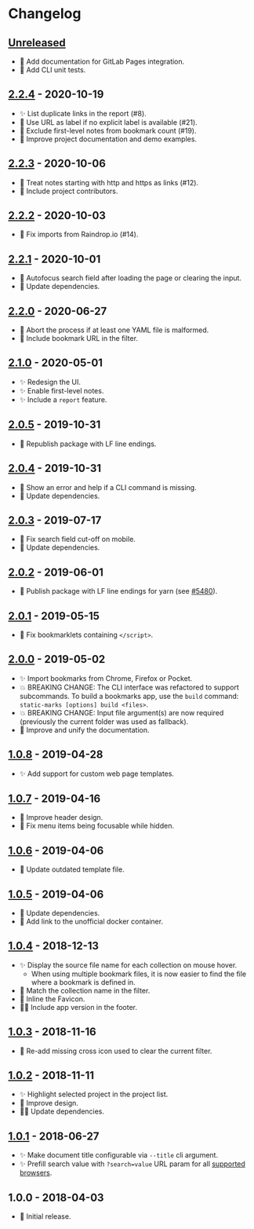 # Changelog

## [Unreleased]

- :book: Add documentation for GitLab Pages integration.
- :hammer: Add CLI unit tests.

## [2.2.4] - 2020-10-19

- :sparkles: List duplicate links in the report (#8).
- :rocket: Use URL as label if no explicit label is available (#21).
- :rocket: Exclude first-level notes from bookmark count (#19).
- :book: Improve project documentation and demo examples.

## [2.2.3] - 2020-10-06

- :rocket: Treat notes starting with http and https as links (#12).
- :book: Include project contributors.

## [2.2.2] - 2020-10-03

- :bug: Fix imports from Raindrop.io (#14).

## [2.2.1] - 2020-10-01

- :rocket: Autofocus search field after loading the page or clearing the input.
- :construction_worker: Update dependencies.

## [2.2.0] - 2020-06-27

- :rocket: Abort the process if at least one YAML file is malformed.
- :rocket: Include bookmark URL in the filter.

## [2.1.0] - 2020-05-01

- :sparkles: Redesign the UI.
- :sparkles: Enable first-level notes.
- :sparkles: Include a `report` feature.

## [2.0.5] - 2019-10-31

- :construction_worker: Republish package with LF line endings.

## [2.0.4] - 2019-10-31

- :rocket: Show an error and help if a CLI command is missing.
- :construction_worker: Update dependencies.

## [2.0.3] - 2019-07-17

- :bug: Fix search field cut-off on mobile.
- :construction_worker: Update dependencies.

## [2.0.2] - 2019-06-01

- :bug: Publish package with LF line endings for yarn (see [#5480](https://github.com/yarnpkg/yarn/issues/5480)).

## [2.0.1] - 2019-05-15

- :bug: Fix bookmarklets containing `</script>`.

## [2.0.0] - 2019-05-02

- :sparkles: Import bookmarks from Chrome, Firefox or Pocket.
- :boom: BREAKING CHANGE: The CLI interface was refactored to support subcommands. To build a bookmarks app, use the `build` command: `static-marks [options] build <files>`.
- :boom: BREAKING CHANGE: Input file argument(s) are now required (previously the current folder was used as fallback).
- :book: Improve and unify the documentation.

## [1.0.8] - 2019-04-28

- :sparkles: Add support for custom web page templates.

## [1.0.7] - 2019-04-16

- :gem: Improve header design.
- :bug: Fix menu items being focusable while hidden.

## [1.0.6] - 2019-04-06

- :construction_worker: Update outdated template file.

## [1.0.5] - 2019-04-06

- :construction_worker: Update dependencies.
- :book: Add link to the unofficial docker container.

## [1.0.4] - 2018-12-13

- :sparkles: Display the source file name for each collection on mouse hover.
  - When using multiple bookmark files, it is now easier to find the file where a bookmark is defined in.
- :rocket: Match the collection name in the filter.
- :rocket: Inline the Favicon.
- :construction_worker_man: Include app version in the footer.

## [1.0.3] - 2018-11-16

- :bug: Re-add missing cross icon used to clear the current filter.

## [1.0.2] - 2018-11-11

- :sparkles: Highlight selected project in the project list.
- :gem: Improve design.
- :construction_worker_man: Update dependencies.

## [1.0.1] - 2018-06-27

- :sparkles: Make document title configurable via `--title` cli argument.
- :sparkles: Prefill search value with `?search=value` URL param for all [supported browsers](https://caniuse.com/#feat=urlsearchparams).

## 1.0.0 - 2018-04-03

- :tada: Initial release.

[Unreleased]: https://github.com/darekkay/static-marks/compare/v2.2.4...HEAD
[2.2.4]: https://github.com/darekkay/static-marks/compare/v2.2.3...v2.2.4
[2.2.3]: https://github.com/darekkay/static-marks/compare/v2.2.2...v2.2.3
[2.2.2]: https://github.com/darekkay/static-marks/compare/v2.2.1...v2.2.2
[2.2.1]: https://github.com/darekkay/static-marks/compare/v2.2.0...v2.2.1
[2.2.0]: https://github.com/darekkay/static-marks/compare/v2.1.0...v2.2.0
[2.1.0]: https://github.com/darekkay/static-marks/compare/v2.0.5...v2.1.0
[2.0.5]: https://github.com/darekkay/static-marks/compare/v2.0.4...v2.0.5
[2.0.4]: https://github.com/darekkay/static-marks/compare/v2.0.3...v2.0.4
[2.0.3]: https://github.com/darekkay/static-marks/compare/v2.0.2...v2.0.3
[2.0.2]: https://github.com/darekkay/static-marks/compare/v2.0.1...v2.0.2
[2.0.1]: https://github.com/darekkay/static-marks/compare/v2.0.0...v2.0.1
[2.0.0]: https://github.com/darekkay/static-marks/compare/v1.0.8...v2.0.0
[1.0.8]: https://github.com/darekkay/static-marks/compare/v1.0.7...v1.0.8
[1.0.7]: https://github.com/darekkay/static-marks/compare/v1.0.6...v1.0.7
[1.0.6]: https://github.com/darekkay/static-marks/compare/v1.0.5...v1.0.6
[1.0.5]: https://github.com/darekkay/static-marks/compare/v1.0.4...v1.0.5
[1.0.4]: https://github.com/darekkay/static-marks/compare/v1.0.3...v1.0.4
[1.0.3]: https://github.com/darekkay/static-marks/compare/v1.0.2...v1.0.3
[1.0.2]: https://github.com/darekkay/static-marks/compare/v1.0.1...v1.0.2
[1.0.1]: https://github.com/darekkay/static-marks/compare/tag/v1.0.1
